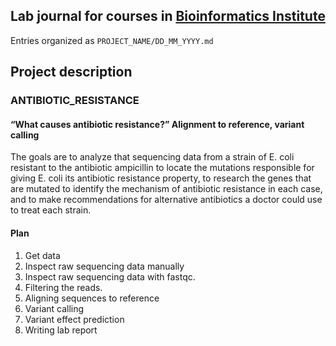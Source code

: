 ## Lab journal for courses in [Bioinformatics Institute](https://bioinf.me/education/program/)

Entries organized as `PROJECT_NAME/DD_MM_YYYY.md`

## Project description
### ANTIBIOTIC_RESISTANCE
#### “What causes antibiotic resistance?” Alignment to reference, variant calling
The goals are to analyze that sequencing data from a strain of E. coli resistant to the antibiotic ampicillin to locate the mutations responsible for giving E. coli its antibiotic resistance property, to research the genes that are mutated to identify the mechanism of antibiotic resistance in each case, and to make recommendations for alternative antibiotics a doctor could use to treat each strain.

#### Plan
1. Get data
2. Inspect raw sequencing data manually
3. Inspect raw sequencing data with fastqc.
4. Filtering the reads.
5. Aligning sequences to reference
6. Variant calling
7. Variant effect prediction
8. Writing lab report
